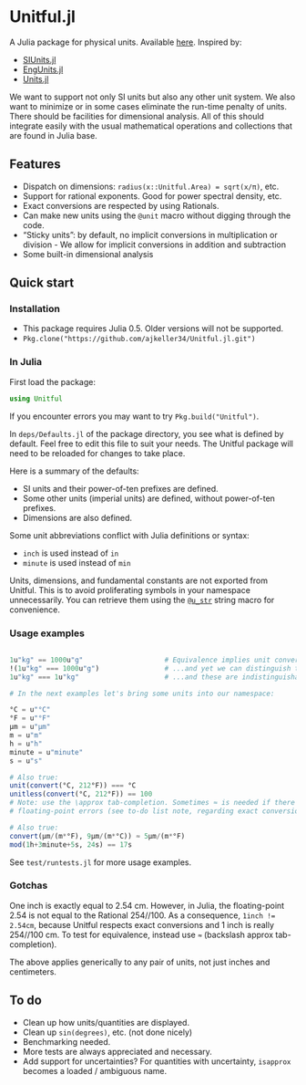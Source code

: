 
<a id='Unitful.jl-1'></a>

# Unitful.jl


A Julia package for physical units. Available [here](https://github.com/ajkeller34/Unitful.jl). Inspired by:


  * [SIUnits.jl](https://github.com/keno/SIUnits.jl)
  * [EngUnits.jl](https://github.com/dhoegh/EngUnits.jl)
  * [Units.jl](https://github.com/timholy/Units.jl)


We want to support not only SI units but also any other unit system. We also want to minimize or in some cases eliminate the run-time penalty of units. There should be facilities for dimensional analysis. All of this should integrate easily with the usual mathematical operations and collections that are found in Julia base.


<a id='Features-1'></a>

## Features


  * Dispatch on dimensions: `radius(x::Unitful.Area) = sqrt(x/π)`, etc.
  * Support for rational exponents. Good for power spectral density, etc.
  * Exact conversions are respected by using Rationals.
  * Can make new units using the `@unit` macro without digging through the code.
  * “Sticky units”: by default, no implicit conversions in multiplication or division   - We allow for implicit conversions in addition and subtraction
  * Some built-in dimensional analysis


<a id='Quick-start-1'></a>

## Quick start


<a id='Installation-1'></a>

### Installation


  * This package requires Julia 0.5. Older versions will not be supported.
  * `Pkg.clone("https://github.com/ajkeller34/Unitful.jl.git")`


<a id='In-Julia-1'></a>

### In Julia


First load the package:


```jl
using Unitful
```


If you encounter errors you may want to try `Pkg.build("Unitful")`.


In `deps/Defaults.jl` of the package directory, you see what is defined by default. Feel free to edit this file to suit your needs. The Unitful package will need to be reloaded for changes to take place.


Here is a summary of the defaults:


  * SI units and their power-of-ten prefixes are defined.
  * Some other units (imperial units) are defined, without power-of-ten prefixes.
  * Dimensions are also defined.


Some unit abbreviations conflict with Julia definitions or syntax:


  * `inch` is used instead of `in`
  * `minute` is used instead of `min`


Units, dimensions, and fundamental constants are not exported from Unitful. This is to avoid proliferating symbols in your namespace unnecessarily. You can retrieve them using the [`@u_str`](manipulations.md#Unitful.@u_str) string macro for convenience.


<a id='Usage-examples-1'></a>

### Usage examples


```jl

1u"kg" == 1000u"g"                    # Equivalence implies unit conversion
!(1u"kg" === 1000u"g")                # ...and yet we can distinguish these...
1u"kg" === 1u"kg"                     # ...and these are indistinguishable.

# In the next examples let's bring some units into our namespace:

°C = u"°C"
°F = u"°F"
μm = u"μm"
m = u"m"
h = u"h"
minute = u"minute"
s = u"s"

# Also true:
unit(convert(°C, 212°F)) === °C
unitless(convert(°C, 212°F)) == 100
# Note: use the \approx tab-completion. Sometimes ≈ is needed if there are tiny
# floating-point errors (see to-do list note, regarding exact conversions)

# Also true:
convert(μm/(m*°F), 9μm/(m*°C)) ≈ 5μm/(m*°F)
mod(1h+3minute+5s, 24s) == 17s
```


See `test/runtests.jl` for more usage examples.


<a id='Gotchas-1'></a>

### Gotchas


One inch is exactly equal to 2.54 cm. However, in Julia, the floating-point 2.54 is not equal to the Rational 254//100. As a consequence, `1inch != 2.54cm`, because Unitful respects exact conversions and 1 inch is really 254//100 cm. To test for equivalence, instead use `≈` (backslash approx tab-completion).


The above applies generically to any pair of units, not just inches and centimeters.


<a id='To-do-1'></a>

## To do


  * Clean up how units/quantities are displayed.
  * Clean up `sin(degrees)`, etc. (not done nicely)
  * Benchmarking needed.
  * More tests are always appreciated and necessary.
  * Add support for uncertainties? For quantities with uncertainty, `isapprox` becomes a loaded / ambiguous name.

